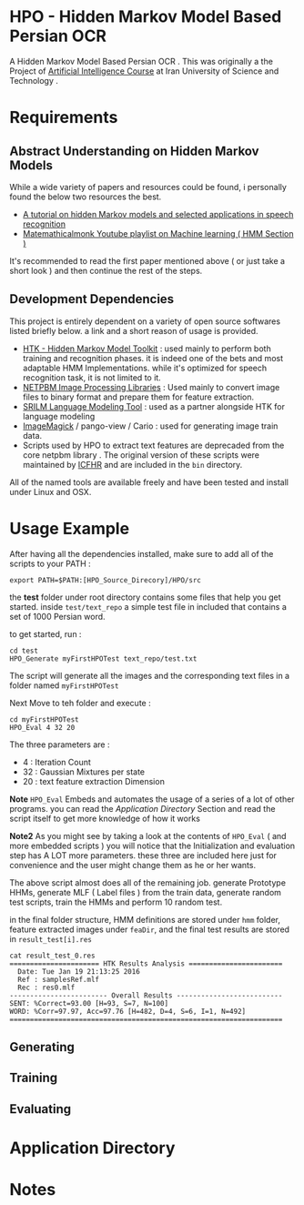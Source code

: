 # HPO - Hidden Markov Model Based Persian OCR 

A Hidden Markov Model Based Persian OCR . 
This was originally a the Project of [Artificial Intelligence Course](http://www.boute.ir/iust-ai-94/persian-ocr) at Iran University of Science and Technology . 

# Requirements 

## Abstract Understanding on Hidden Markov Models
While a wide variety of papers and resources could be found, i personally found the below two resources the best. 
+  [A tutorial on hidden Markov models and selected applications in speech recognition ]() 
+  [Matemathicalmonk Youtube playlist on Machine learning ( HMM Section )](https://www.youtube.com/user/mathematicalmonk/playlists)

It's recommended to read the first paper mentioned above ( or just take a short look ) and then continue the rest of the steps.


## Development Dependencies 
This project is entirely dependent on a variety of open source softwares listed briefly below. a link and a short reason of usage is provided.  
+ [HTK - Hidden Markov Model Toolkit](http://htk.eng.cam.ac.uk/) : used mainly to perform both training and recognition phases. it is indeed one of the bets and most adaptable HMM Implementations. while it's optimized for speech recognition task, it is not limited to it. 
+ [NETPBM Image Processing Libraries](http://netpbm.sourceforge.net/) : Used mainly to convert image files to binary format and prepare them for feature extraction. 
+ [SRILM Language Modeling Tool](http://www.speech.sri.com/projects/srilm/download.html) : used as a partner alongside HTK for language modeling  
+ [ImageMagick](http://www.imagemagick.org/script/index.php) / pango-view / Cario : used for generating image train data. 
+ Scripts used by HPO to extract text features are deprecaded from the core netpbm library . The original version of these scripts were maintained by [ICFHR](http://www.icfhr2014.org/) and are included in the `bin` directory. 

All of the named tools are available freely and have been tested and install under Linux and OSX.

# Usage Example 
After having all the dependencies installed, make sure to add all of the scripts to your PATH : 
```
export PATH=$PATH:[HPO_Source_Direcory]/HPO/src
```

the **test** folder under root directory contains some files that help you get started. 
inside `test/text_repo` a simple test file in included that contains a set of 1000 Persian word. 

to get started, run : 
```
cd test
HPO_Generate myFirstHPOTest text_repo/test.txt
```
The script will generate all the images and the corresponding text files in a folder named `myFirstHPOTest` 

Next Move to teh folder and execute : 
```
cd myFirstHPOTest
HPO_Eval 4 32 20 
```

The three parameters are : 
+ 4 : Iteration Count 
+ 32 : Gaussian Mixtures per state
+ 20 : text feature extraction Dimension 

**Note** `HPO_Eval` Embeds and automates the usage of a series of a lot of other programs. you can read the *Application Directory* Section and read the script itself to get more knowledge of how it works 

**Note2** As you might see by taking a look at the contents of `HPO_Eval` ( and more embedded scripts ) you will notice that the Initialization and evaluation step has A LOT more parameters. these three are included here just for convenience and the user might change them as he or her wants. 

The above script almost does all of the remaining job. generate Prototype HHMs, generate MLF ( Label files ) from the train data, generate random test scripts, train the HMMs and perform 10 random test. 

in the final folder structure, HMM definitions are stored under `hmm` folder, feature extracted images under `feaDir`, and the final test results are stored in `result_test[i].res` 
```
cat result_test_0.res 
====================== HTK Results Analysis =======================
  Date: Tue Jan 19 21:13:25 2016
  Ref : samplesRef.mlf
  Rec : res0.mlf
------------------------ Overall Results --------------------------
SENT: %Correct=93.00 [H=93, S=7, N=100]
WORD: %Corr=97.97, Acc=97.76 [H=482, D=4, S=6, I=1, N=492]
===================================================================
```
  
## Generating 

## Training 

## Evaluating 

# Application Directory 

# Notes 
